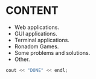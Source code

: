# CONTENT
* Web applications.
* GUI applications.
* Terminal applications.
* Ronadom Games.
* Some problems and solutions.
* Other.
```cpp
cout << "DONE" << endl;
```
